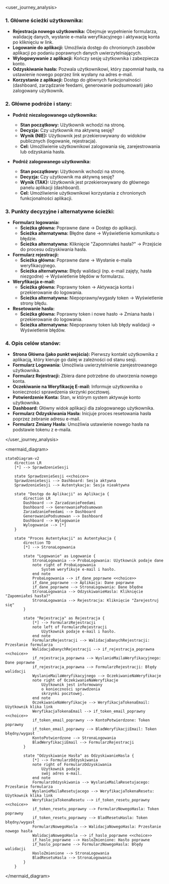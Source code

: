 <user_journey_analysis>

### 1. Główne ścieżki użytkownika:

- **Rejestracja nowego użytkownika:** Obejmuje wypełnienie formularza, walidację danych, wysłanie e-maila weryfikacyjnego i aktywację konta po kliknięciu w link.
- **Logowanie do aplikacji:** Umożliwia dostęp do chronionych zasobów aplikacji po podaniu poprawnych danych uwierzytelniających.
- **Wylogowywanie z aplikacji:** Kończy sesję użytkownika i zabezpiecza konto.
- **Odzyskiwanie hasła:** Pozwala użytkownikowi, który zapomniał hasła, na ustawienie nowego poprzez link wysłany na adres e-mail.
- **Korzystanie z aplikacji:** Dostęp do głównych funkcjonalności (dashboard, zarządzanie feedami, generowanie podsumowań) jako zalogowany użytkownik.

### 2. Główne podróże i stany:

- **Podróż niezalogowanego użytkownika:**
  - **Stan początkowy:** Użytkownik wchodzi na stronę.
  - **Decyzja:** Czy użytkownik ma aktywną sesję?
  - **Wynik (NIE):** Użytkownik jest przekierowywany do widoków publicznych (logowanie, rejestracja).
  - **Cel:** Umożliwienie użytkownikowi zalogowania się, zarejestrowania lub odzyskania hasła.

- **Podróż zalogowanego użytkownika:**
  - **Stan początkowy:** Użytkownik wchodzi na stronę.
  - **Decyzja:** Czy użytkownik ma aktywną sesję?
  - **Wynik (TAK):** Użytkownik jest przekierowywany do głównego panelu aplikacji (dashboard).
  - **Cel:** Umożliwienie użytkownikowi korzystania z chronionych funkcjonalności aplikacji.

### 3. Punkty decyzyjne i alternatywne ścieżki:

- **Formularz logowania:**
  - **Ścieżka główna:** Poprawne dane -> Dostęp do aplikacji.
  - **Ścieżka alternatywna:** Błędne dane -> Wyświetlenie komunikatu o błędzie.
  - **Ścieżka alternatywna:** Kliknięcie "Zapomniałeś hasła?" -> Przejście do procesu odzyskiwania hasła.
- **Formularz rejestracji:**
  - **Ścieżka główna:** Poprawne dane -> Wysłanie e-maila weryfikacyjnego.
  - **Ścieżka alternatywna:** Błędy walidacji (np. e-mail zajęty, hasła niezgodne) -> Wyświetlenie błędów w formularzu.
- **Weryfikacja e-mail:**
  - **Ścieżka główna:** Poprawny token -> Aktywacja konta i przekierowanie do logowania.
  - **Ścieżka alternatywna:** Niepoprawny/wygasły token -> Wyświetlenie strony błędu.
- **Resetowanie hasła:**
  - **Ścieżka główna:** Poprawny token i nowe hasło -> Zmiana hasła i przekierowanie do logowania.
  - **Ścieżka alternatywna:** Niepoprawny token lub błędy walidacji -> Wyświetlenie błędów.

### 4. Opis celów stanów:

- **Strona Główna (jako punkt wejścia):** Pierwszy kontakt użytkownika z aplikacją, który kieruje go dalej w zależności od stanu sesji.
- **Formularz Logowania:** Umożliwia uwierzytelnienie zarejestrowanego użytkownika.
- **Formularz Rejestracji:** Zbiera dane potrzebne do utworzenia nowego konta.
- **Oczekiwanie na Weryfikację E-mail:** Informuje użytkownika o konieczności sprawdzenia skrzynki pocztowej.
- **Potwierdzenie Konta:** Stan, w którym system aktywuje konto użytkownika.
- **Dashboard:** Główny widok aplikacji dla zalogowanego użytkownika.
- **Formularz Odzyskiwania Hasła:** Inicjuje proces resetowania hasła poprzez zebranie adresu e-mail.
- **Formularz Zmiany Hasła:** Umożliwia ustawienie nowego hasła na podstawie tokenu z e-maila.

</user_journey_analysis>

<mermaid_diagram>

```mermaid
stateDiagram-v2
    direction LR
    [*] --> SprawdzenieSesji

    state SprawdzenieSesji <<choice>>
    SprawdzenieSesji --> Dashboard: Sesja aktywna
    SprawdzenieSesji --> Autentykacja: Sesja nieaktywna

    state "Dostęp do Aplikacji" as Aplikacja {
        direction LR
        Dashboard --> ZarzadzanieFeedami
        Dashboard --> GenerowaniePodsumowan
        ZarzadzanieFeedami --> Dashboard
        GenerowaniePodsumowan --> Dashboard
        Dashboard --> Wylogowanie
        Wylogowanie --> [*]
    }

    state "Proces Autentykacji" as Autentykacja {
        direction TD
        [*] --> StronaLogowania

        state "Logowanie" as Logowanie {
            StronaLogowania --> ProbaLogowania: Użytkownik podaje dane
            note right of ProbaLogowania
                System weryfikuje e-mail i hasło.
            end note
            ProbaLogowania --> if_dane_poprawne <<choice>>
            if_dane_poprawne --> Aplikacja: Dane poprawne
            if_dane_poprawne --> StronaLogowania: Dane błędne
            StronaLogowania --> OdzyskiwanieHasla: Kliknięcie "Zapomniałeś hasła?"
            StronaLogowania --> Rejestracja: Kliknięcie "Zarejestruj się"
        }

        state "Rejestracja" as Rejestracja {
            [*] --> FormularzRejestracji
            note left of FormularzRejestracji
                Użytkownik podaje e-mail i hasło.
            end note
            FormularzRejestracji --> WalidacjaDanychRejestracji: Przesłanie formularza
            WalidacjaDanychRejestracji --> if_rejestracja_poprawna <<choice>>
            if_rejestracja_poprawna --> WyslanieMailaWeryfikacyjnego: Dane poprawne
            if_rejestracja_poprawna --> FormularzRejestracji: Błędy walidacji
            WyslanieMailaWeryfikacyjnego --> OczekiwanieNaWeryfikacje
            note right of OczekiwanieNaWeryfikacje
                Użytkownik jest informowany
                o konieczności sprawdzenia
                skrzynki pocztowej.
            end note
            OczekiwanieNaWeryfikacje --> WeryfikacjaTokenaEmail: Użytkownik klika link
            WeryfikacjaTokenaEmail --> if_token_email_poprawny <<choice>>
            if_token_email_poprawny --> KontoPotwierdzone: Token poprawny
            if_token_email_poprawny --> BladWeryfikacjiEmail: Token błędny/wygasł
            KontoPotwierdzone --> StronaLogowania
            BladWeryfikacjiEmail --> FormularzRejestracji
        }

        state "Odzyskiwanie Hasła" as OdzyskiwanieHasla {
            [*] --> FormularzOdzyskiwania
            note right of FormularzOdzyskiwania
                Użytkownik podaje
                swój adres e-mail.
            end note
            FormularzOdzyskiwania --> WyslanieMailaResetujacego: Przesłanie formularza
            WyslanieMailaResetujacego --> WeryfikacjaTokenaResetu: Użytkownik klika link
            WeryfikacjaTokenaResetu --> if_token_resetu_poprawny <<choice>>
            if_token_resetu_poprawny --> FormularzNowegoHasla: Token poprawny
            if_token_resetu_poprawny --> BladResetuHasla: Token błędny/wygasł
            FormularzNowegoHasla --> WalidacjaNowegoHasla: Przesłanie nowego hasła
            WalidacjaNowegoHasla --> if_haslo_poprawne <<choice>>
            if_haslo_poprawne --> HasloZmienione: Hasło poprawne
            if_haslo_poprawne --> FormularzNowegoHasla: Błędy walidacji
            HasloZmienione --> StronaLogowania
            BladResetuHasla --> StronaLogowania
        }
    }
```

</mermaid_diagram>
